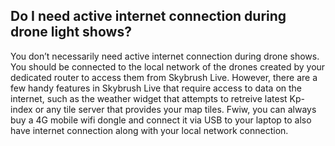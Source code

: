 ## Do I need active internet connection during drone light shows?

You don’t necessarily need active internet connection during drone shows. You should be connected to the local network of the drones created by your dedicated router to access them from Skybrush Live. However, there are a few handy features in Skybrush Live that require access to data on the internet, such as the weather widget that attempts to retreive latest Kp-index or any tile server that provides your map tiles. Fwiw, you can always buy a 4G mobile wifi dongle and connect it via USB to your laptop to also have internet connection along with your local network connection. 
